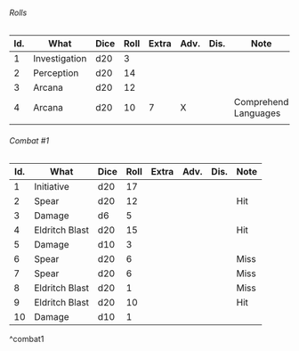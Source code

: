 

###### Rolls
| Id. | What          | Dice | Roll | Extra | Adv. | Dis. | Note                 |
| --- | ------------- | ---- | ---- | ----- | ---- | ---- | -------------------- |
| 1   | Investigation | d20  | 3    |       |      |      |                      |
| 2   | Perception    | d20  | 14   |       |      |      |                      |
| 3   | Arcana        | d20  | 12   |       |      |      |                      |
| 4   | Arcana        | d20  | 10   | 7     | X    |      | Comprehend Languages |
|     |               |      |      |       |      |      |                      |

###### Combat #1
| Id. | What           | Dice | Roll | Extra | Adv. | Dis. | Note |
| --- | -------------- | ---- | ---- | ----- | ---- | ---- | ---- |
| 1   | Initiative     | d20  | 17   |       |      |      |      |
| 2   | Spear          | d20  | 12   |       |      |      | Hit  |
| 3   | Damage         | d6   | 5    |       |      |      |      |
| 4   | Eldritch Blast | d20  | 15   |       |      |      | Hit  |
| 5   | Damage         | d10  | 3    |       |      |      |      |
| 6   | Spear          | d20  | 6    |       |      |      | Miss |
| 7   | Spear          | d20  | 6    |       |      |      | Miss |
| 8   | Eldritch Blast | d20  | 1    |       |      |      | Miss |
| 9   | Eldritch Blast | d20  | 10   |       |      |      | Hit  | 
| 10  | Damage         | d10  | 1    |       |      |      |      |
^combat1
